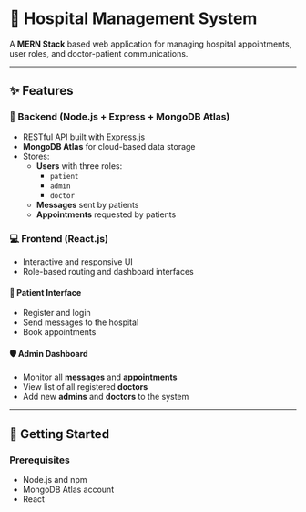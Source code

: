 # 🏥 Hospital Management System

A **MERN Stack** based web application for managing hospital appointments, user roles, and doctor-patient communications.

---

## ✨ Features

### 🔧 Backend (Node.js + Express + MongoDB Atlas)
- RESTful API built with Express.js
- **MongoDB Atlas** for cloud-based data storage
- Stores:
  - **Users** with three roles:
    - `patient`
    - `admin`
    - `doctor`
  - **Messages** sent by patients
  - **Appointments** requested by patients

### 💻 Frontend (React.js)
- Interactive and responsive UI
- Role-based routing and dashboard interfaces

#### 👤 Patient Interface
- Register and login
- Send messages to the hospital
- Book appointments

#### 🛡️ Admin Dashboard
- Monitor all **messages** and **appointments**
- View list of all registered **doctors**
- Add new **admins** and **doctors** to the system

---

## 🚀 Getting Started

### Prerequisites
- Node.js and npm
- MongoDB Atlas account
- React
